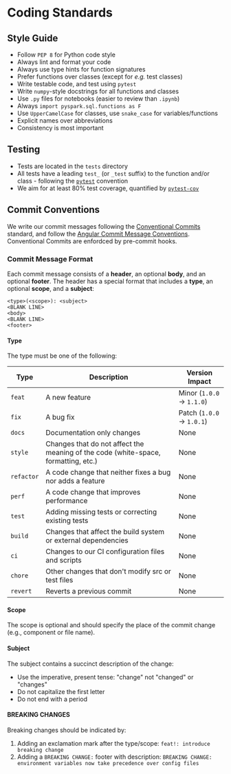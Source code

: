 # Coding Standards

## Style Guide

- Follow `PEP 8` for Python code style
- Always lint and format your code
- Always use type hints for function signatures
- Prefer functions over classes (except for _e.g._ test classes)
- Write testable code, and test using `pytest`
- Write `numpy`-style docstrings for all functions and classes
- Use `.py` files for notebooks (easier to review than `.ipynb`)
- Always `import pyspark.sql.functions as F`
- Use `UpperCamelCase` for classes, use `snake_case` for variables/functions
- Explicit names over abbreviations
- Consistency is most important

## Testing

- Tests are located in the `tests` directory
- All tests have a leading `test_` (or `_test` suffix) to the function and/or class - following the [`pytest`](https://docs.pytest.org/en/stable/) convention
- We aim for at least 80% test coverage, quantified by [`pytest-cov`](https://pytest-cov.readthedocs.io/en/latest/)

## Commit Conventions

We write our commit messages following the [Conventional Commits](https://www.conventionalcommits.org) standard, and follow the [Angular Commit Message Conventions](https://github.com/angular/angular/blob/main/CONTRIBUTING.md#-commit-message-format). Conventional Commits are enfordced by pre-commit hooks.

### Commit Message Format

Each commit message consists of a **header**, an optional **body**, and an optional **footer**. The header has a special format that includes a **type**, an optional **scope**, and a **subject**:

```text
<type>(<scope>): <subject>
<BLANK LINE>
<body>
<BLANK LINE>
<footer>
```

#### Type

The type must be one of the following:

| Type       | Description | Version Impact |
|------------|-------------|----------------|
| `feat`     | A new feature | Minor (`1.0.0` → `1.1.0`) |
| `fix`      | A bug fix | Patch (`1.0.0` → `1.0.1`) |
| `docs`     | Documentation only changes | None |
| `style`    | Changes that do not affect the meaning of the code (white-space, formatting, etc.) | None |
| `refactor` | A code change that neither fixes a bug nor adds a feature | None |
| `perf`     | A code change that improves performance | None |
| `test`     | Adding missing tests or correcting existing tests | None |
| `build`    | Changes that affect the build system or external dependencies | None |
| `ci`       | Changes to our CI configuration files and scripts | None |
| `chore`    | Other changes that don't modify src or test files | None |
| `revert`   | Reverts a previous commit | None |

#### Scope

The scope is optional and should specify the place of the commit change (e.g., component or file name).

#### Subject

The subject contains a succinct description of the change:

- Use the imperative, present tense: "change" not "changed" or "changes"
- Do not capitalize the first letter
- Do not end with a period

#### BREAKING CHANGES

Breaking changes should be indicated by:

1. Adding an exclamation mark after the type/scope: `feat!: introduce breaking change`
2. Adding a `BREAKING CHANGE:` footer with description: `BREAKING CHANGE: environment variables now take precedence over config files`
